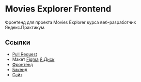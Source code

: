 # Movies Explorer Frontend

Фронтенд для проекта Movies Explorer курса веб-разработчик Яндекс.Практикум.

## Ссылки
* [Pull Request](https://github.com/hikjik/movies-explorer-frontend/pull/31)
* Макет [Figma](https://www.figma.com/file/mU92g5TzCdvpDa2s98e0zc/DiplomaMorev?t=lgVhiIQtwgS5HQ11-6) [Я.Диск](https://disk.yandex.ru/d/nlJjcJkKKx7W2A)
* [Фронтенд](https://github.com/hikjik/movies-explorer-frontend)
* [Бэкенд](https://github.com/hikjik/movies-explorer-api)
* [Сайт](https://mesto-hikjik.students.nomoredomains.club/)
